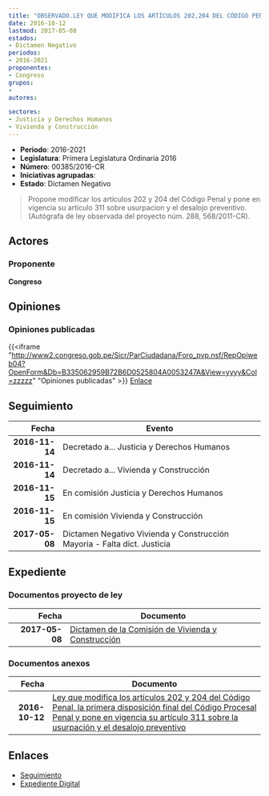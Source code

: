```yaml
---
title: "OBSERVADO.LEY QUE MODIFICA LOS ARTÍCULOS 202,204 DEL CÓDIGO PENAL, LA PRIMERA DISPOSICIÓN FINAL DEL CÓDIGO PROCESAL PENAL Y PONE EN VIGENCIA SU ARTÍCULO 311 SOBRE USURPACIÓN Y EL DESALOJO PREVENTIVO"
date: 2016-10-12
lastmod: 2017-05-08
estados:
- Dictamen Negativo
periodos:
- 2016-2021
proponentes:
- Congreso
grupos:
- 
autores:

sectores:
- Justicia y Derechos Humanos
- Vivienda y Construcción
---
```

- **Periodo**: 2016-2021
- **Legislatura**: Primera Legislatura Ordinaria 2016
- **Número**: 00385/2016-CR
- **Iniciativas agrupadas**: 
- **Estado**: Dictamen Negativo

> Propone modificar los artículos 202 y 204 del Código Penal y pone en vigencia su artículo 311 sobre usurpacion y el desalojo preventivo. (Autógrafa de ley observada del proyecto núm. 288, 568/2011-CR).


## Actores

### Proponente

**Congreso**

## Opiniones

### Opiniones publicadas

{{<iframe "http://www2.congreso.gob.pe/Sicr/ParCiudadana/Foro_pvp.nsf/RepOpiweb04?OpenForm&Db=B335062959B72B6D0525804A0053247A&View=yyyy&Col=zzzzz" "Opiniones publicadas" >}}
[Enlace](http://www2.congreso.gob.pe/Sicr/ParCiudadana/Foro_pvp.nsf/RepOpiweb04?OpenForm&Db=B335062959B72B6D0525804A0053247A&View=yyyy&Col=zzzzz)


## Seguimiento

| Fecha | Evento |
|------:|--------|
| **2016-11-14** | Decretado a... Justicia y Derechos Humanos |
| **2016-11-14** | Decretado a... Vivienda y Construcción |
| **2016-11-15** | En comisión Justicia y Derechos Humanos |
| **2016-11-15** | En comisión Vivienda y Construcción |
| **2017-05-08** | Dictamen Negativo Vivienda y Construcción Mayoria - Falta dict. Justicia |

## Expediente

### Documentos proyecto de ley

| Fecha | Documento |
|------:|-----------|
| **2017-05-08** | [Dictamen de la Comisión de Vivienda y Construcción](http://www.leyes.congreso.gob.pe/Documentos/2016_2021/Dictamenes/Proyectos_de_Ley/00385DC24MAY20170508.pdf) |

### Documentos anexos

| Fecha | Documento |
|------:|-----------|
| **2016-10-12** | [Ley que modifica los artículos 202 y 204 del Código Penal, la primera disposición final del Código Procesal Penal y pone en vigencia su artículo 311 sobre la usurpación y el desalojo preventivo](http://www.leyes.congreso.gob.pe/Documentos/2016_2021/Proyectos_de_Ley_y_de_Resoluciones_Legislativas/PL0038520161012..pdf) |

## Enlaces

- [Seguimiento](http://www2.congreso.gob.pe/Sicr/TraDocEstProc/CLProLey2016.nsf/f7fff46988ca05b1052578e100829cc7/ba2a67c6c8a81abe0525804a00683941?OpenDocument)
- [Expediente Digital](http://www2.congreso.gob.pe/Sicr/TraDocEstProc/Expvirt_2011.nsf/visbusqptramdoc1621/00385?opendocument)

